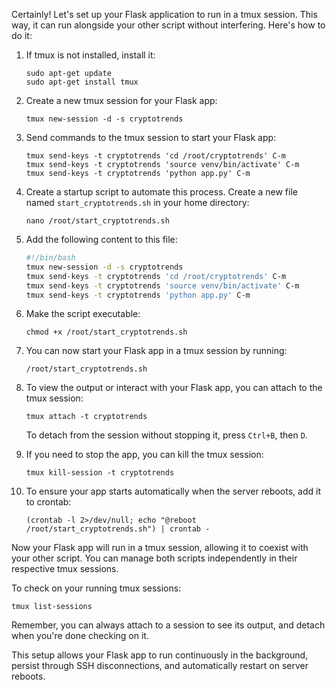 Certainly! Let's set up your Flask application to run in a tmux session. This way, it can run alongside your other script without interfering. Here's how to do it:

1. If tmux is not installed, install it:
   ```
   sudo apt-get update
   sudo apt-get install tmux
   ```

2. Create a new tmux session for your Flask app:
   ```
   tmux new-session -d -s cryptotrends
   ```

3. Send commands to the tmux session to start your Flask app:
   ```
   tmux send-keys -t cryptotrends 'cd /root/cryptotrends' C-m
   tmux send-keys -t cryptotrends 'source venv/bin/activate' C-m
   tmux send-keys -t cryptotrends 'python app.py' C-m
   ```

4. Create a startup script to automate this process. Create a new file named `start_cryptotrends.sh` in your home directory:
   ```
   nano /root/start_cryptotrends.sh
   ```

5. Add the following content to this file:
   ```bash
   #!/bin/bash
   tmux new-session -d -s cryptotrends
   tmux send-keys -t cryptotrends 'cd /root/cryptotrends' C-m
   tmux send-keys -t cryptotrends 'source venv/bin/activate' C-m
   tmux send-keys -t cryptotrends 'python app.py' C-m
   ```

6. Make the script executable:
   ```
   chmod +x /root/start_cryptotrends.sh
   ```

7. You can now start your Flask app in a tmux session by running:
   ```
   /root/start_cryptotrends.sh
   ```

8. To view the output or interact with your Flask app, you can attach to the tmux session:
   ```
   tmux attach -t cryptotrends
   ```
   To detach from the session without stopping it, press `Ctrl+B`, then `D`.

9. If you need to stop the app, you can kill the tmux session:
   ```
   tmux kill-session -t cryptotrends
   ```

10. To ensure your app starts automatically when the server reboots, add it to crontab:
    ```
    (crontab -l 2>/dev/null; echo "@reboot /root/start_cryptotrends.sh") | crontab -
    ```

Now your Flask app will run in a tmux session, allowing it to coexist with your other script. You can manage both scripts independently in their respective tmux sessions.

To check on your running tmux sessions:
```
tmux list-sessions
```

Remember, you can always attach to a session to see its output, and detach when you're done checking on it.

This setup allows your Flask app to run continuously in the background, persist through SSH disconnections, and automatically restart on server reboots.